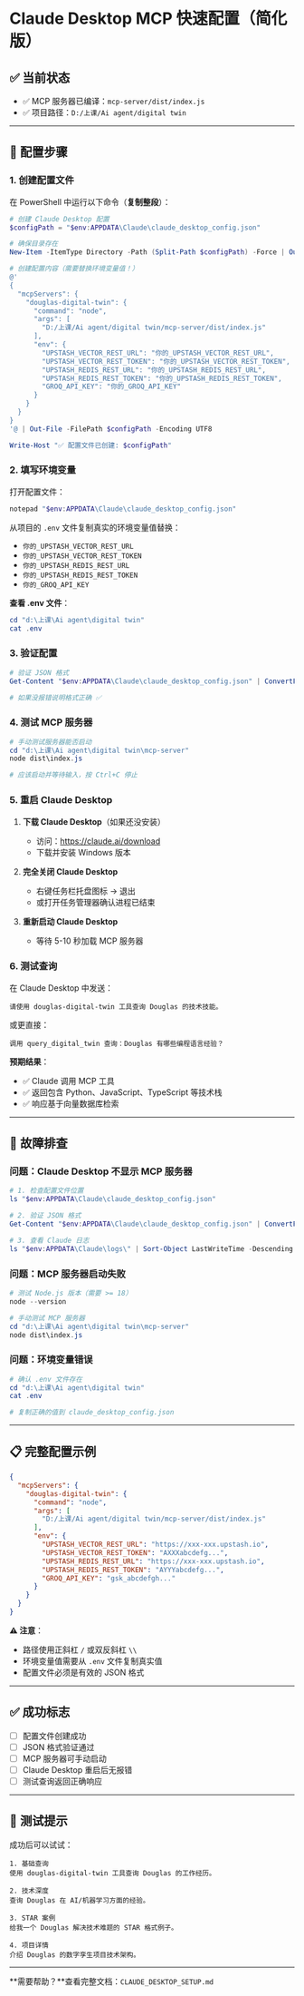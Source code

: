 # Claude Desktop MCP 快速配置（简化版）

## ✅ 当前状态

- ✅ MCP 服务器已编译：`mcp-server/dist/index.js`
- ✅ 项目路径：`D:/上课/Ai agent/digital twin`

---

## 📝 配置步骤

### 1. 创建配置文件

在 PowerShell 中运行以下命令（**复制整段**）：

```powershell
# 创建 Claude Desktop 配置
$configPath = "$env:APPDATA\Claude\claude_desktop_config.json"

# 确保目录存在
New-Item -ItemType Directory -Path (Split-Path $configPath) -Force | Out-Null

# 创建配置内容（需要替换环境变量值！）
@'
{
  "mcpServers": {
    "douglas-digital-twin": {
      "command": "node",
      "args": [
        "D:/上课/Ai agent/digital twin/mcp-server/dist/index.js"
      ],
      "env": {
        "UPSTASH_VECTOR_REST_URL": "你的_UPSTASH_VECTOR_REST_URL",
        "UPSTASH_VECTOR_REST_TOKEN": "你的_UPSTASH_VECTOR_REST_TOKEN",
        "UPSTASH_REDIS_REST_URL": "你的_UPSTASH_REDIS_REST_URL",
        "UPSTASH_REDIS_REST_TOKEN": "你的_UPSTASH_REDIS_REST_TOKEN",
        "GROQ_API_KEY": "你的_GROQ_API_KEY"
      }
    }
  }
}
'@ | Out-File -FilePath $configPath -Encoding UTF8

Write-Host "✅ 配置文件已创建: $configPath"
```

### 2. 填写环境变量

打开配置文件：

```powershell
notepad "$env:APPDATA\Claude\claude_desktop_config.json"
```

从项目的 `.env` 文件复制真实的环境变量值替换：
- `你的_UPSTASH_VECTOR_REST_URL`
- `你的_UPSTASH_VECTOR_REST_TOKEN`
- `你的_UPSTASH_REDIS_REST_URL`
- `你的_UPSTASH_REDIS_REST_TOKEN`
- `你的_GROQ_API_KEY`

**查看 .env 文件**：
```powershell
cd "d:\上课\Ai agent\digital twin"
cat .env
```

### 3. 验证配置

```powershell
# 验证 JSON 格式
Get-Content "$env:APPDATA\Claude\claude_desktop_config.json" | ConvertFrom-Json

# 如果没报错说明格式正确 ✅
```

### 4. 测试 MCP 服务器

```powershell
# 手动测试服务器能否启动
cd "d:\上课\Ai agent\digital twin\mcp-server"
node dist\index.js

# 应该启动并等待输入，按 Ctrl+C 停止
```

### 5. 重启 Claude Desktop

1. **下载 Claude Desktop**（如果还没安装）
   - 访问：https://claude.ai/download
   - 下载并安装 Windows 版本

2. **完全关闭 Claude Desktop**
   - 右键任务栏托盘图标 → 退出
   - 或打开任务管理器确认进程已结束

3. **重新启动 Claude Desktop**
   - 等待 5-10 秒加载 MCP 服务器

### 6. 测试查询

在 Claude Desktop 中发送：

```
请使用 douglas-digital-twin 工具查询 Douglas 的技术技能。
```

或更直接：

```
调用 query_digital_twin 查询：Douglas 有哪些编程语言经验？
```

**预期结果**：
- ✅ Claude 调用 MCP 工具
- ✅ 返回包含 Python、JavaScript、TypeScript 等技术栈
- ✅ 响应基于向量数据库检索

---

## 🔧 故障排查

### 问题：Claude Desktop 不显示 MCP 服务器

```powershell
# 1. 检查配置文件位置
ls "$env:APPDATA\Claude\claude_desktop_config.json"

# 2. 验证 JSON 格式
Get-Content "$env:APPDATA\Claude\claude_desktop_config.json" | ConvertFrom-Json

# 3. 查看 Claude 日志
ls "$env:APPDATA\Claude\logs\" | Sort-Object LastWriteTime -Descending | Select-Object -First 1
```

### 问题：MCP 服务器启动失败

```powershell
# 测试 Node.js 版本（需要 >= 18）
node --version

# 手动测试 MCP 服务器
cd "d:\上课\Ai agent\digital twin\mcp-server"
node dist\index.js
```

### 问题：环境变量错误

```powershell
# 确认 .env 文件存在
cd "d:\上课\Ai agent\digital twin"
cat .env

# 复制正确的值到 claude_desktop_config.json
```

---

## 📋 完整配置示例

```json
{
  "mcpServers": {
    "douglas-digital-twin": {
      "command": "node",
      "args": [
        "D:/上课/Ai agent/digital twin/mcp-server/dist/index.js"
      ],
      "env": {
        "UPSTASH_VECTOR_REST_URL": "https://xxx-xxx.upstash.io",
        "UPSTASH_VECTOR_REST_TOKEN": "AXXXabcdefg...",
        "UPSTASH_REDIS_REST_URL": "https://xxx-xxx.upstash.io",
        "UPSTASH_REDIS_REST_TOKEN": "AYYYabcdefg...",
        "GROQ_API_KEY": "gsk_abcdefgh..."
      }
    }
  }
}
```

**⚠️ 注意**：
- 路径使用正斜杠 `/` 或双反斜杠 `\\`
- 环境变量值需要从 `.env` 文件复制真实值
- 配置文件必须是有效的 JSON 格式

---

## ✅ 成功标志

- [ ] 配置文件创建成功
- [ ] JSON 格式验证通过
- [ ] MCP 服务器可手动启动
- [ ] Claude Desktop 重启后无报错
- [ ] 测试查询返回正确响应

---

## 🎯 测试提示

成功后可以试试：

```
1. 基础查询
使用 douglas-digital-twin 工具查询 Douglas 的工作经历。

2. 技术深度
查询 Douglas 在 AI/机器学习方面的经验。

3. STAR 案例
给我一个 Douglas 解决技术难题的 STAR 格式例子。

4. 项目详情
介绍 Douglas 的数字孪生项目技术架构。
```

---

**需要帮助？**查看完整文档：`CLAUDE_DESKTOP_SETUP.md`

